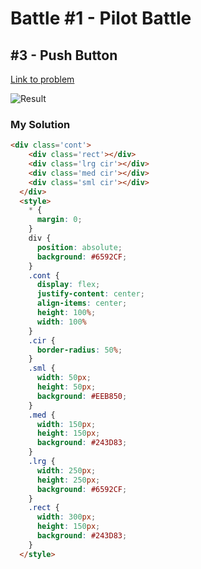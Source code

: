 # Battle #1 - Pilot Battle

## #3 - Push Button

[Link to problem](https://cssbattle.dev/play/3)

![Result](../../assets/3.push-button.png)

### My Solution

```html
<div class='cont'>
    <div class='rect'></div>
    <div class='lrg cir'></div>
    <div class='med cir'></div>
    <div class='sml cir'></div>
  </div>
  <style>
    * {
      margin: 0;
    }
    div {
      position: absolute;
      background: #6592CF;
    }
    .cont {
      display: flex;
      justify-content: center;
      align-items: center;
      height: 100%;
      width: 100%
    }
    .cir {
      border-radius: 50%;
    }
    .sml {
      width: 50px;
      height: 50px;
      background: #EEB850;
    }
    .med {
      width: 150px;
      height: 150px;
      background: #243D83;
    }
    .lrg {
      width: 250px;
      height: 250px;
      background: #6592CF;
    }
    .rect {
      width: 300px;
      height: 150px;
      background: #243D83;
    }
  </style>
```
